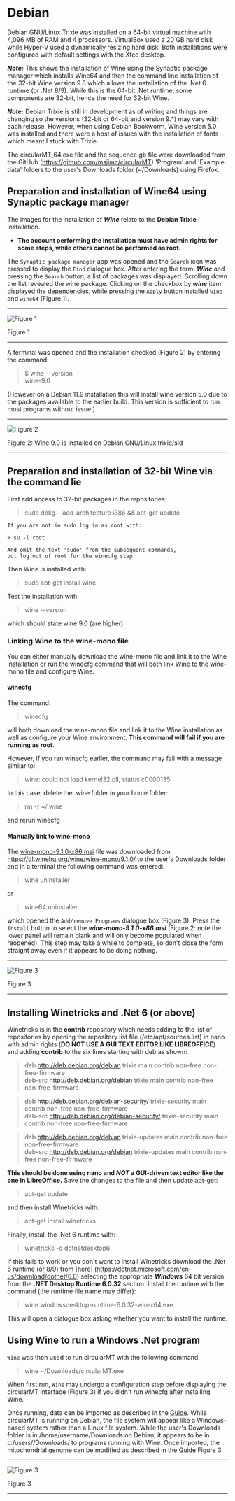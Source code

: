 # Debian
Debian GNU/Linux Trixie was installed on a 64-bit virtual machine with 4,096 MB of RAM and 4 processors. VirtualBox used a 20 GB hard disk while Hyper-V used a dynamically resizing hard disk. Both installations were configured with default settings with the Xfce desktop.

***Note:*** This shows the installation of Wine using the Synaptic package manager which installs Wine64 and then the command line installation of the 32-bit Wine version 9.8 which allows the installation of the .Net 6 runtime (or .Net 8/9). While this is the 64-bit .Net runtime, some components are 32-bit, hence the need for 32-bit Wine.

***Note:*** Debian Trixie is still in development as of writing and things are changing so the versions (32-bit or 64-bit and version 9.*) may vary with each release, However, when using Debian Bookworm, Wine version 5.0 was installed and there were a host of issues with the installation of fonts which meant I stuck with Trixie.

The circularMT_64.exe file and the sequence.gb file were downloaded from the GitHub (https://github.com/msjimc/circularMT) 'Program' and 'Example data' folders to the user's Downloads folder (~/Downloads) using Firefox.

## Preparation and installation of Wine64 using Synaptic package manager

The images for the installation of ***Wine*** relate to the __Debian Trixie__ installation.

* **The account performing the installation must have admin rights for some steps, while others cannot be performed as root.**

The ```Synaptic package manager``` app was opened and the ```Search``` icon was pressed to display the ```Find``` dialogue box. After entering the term: ***Wine*** and pressing the ```Search``` button, a list of packages was displayed. Scrolling down the list revealed the wine package.  Clicking on the checkbox by ***wine*** item displayed the dependencies, while pressing the ```Apply``` button installed ```wine``` and ```wine64``` (Figure 1).

<hr />

![Figure 1](images/debian_figure1.jpg)

Figure 1

<hr />

A terminal was opened and the installation checked (Figure 2) by entering the command:

>$  wine --version  
wine-9.0

(However on a Debian 11.9 installation this will install wine version 5.0 due to the packages available to the earlier build. This version is sufficient to run most programs without issue.) 


<hr />

![Figure 2](images/debian_figure2.jpg)

Figure 2: Wine 9.0 is installed on Debian GNU/Linux trixie/sid

<hr />

## Preparation and installation of 32-bit Wine via the command lie

First add access to 32-bit  packages in the repositories:

> sudo dpkg --add-architecture i386 && apt-get update 

    If you are not in sudo log in as root with:

    > su -l root  

    And omit the text 'sudo' from the subsequent commands,   
    but log out of root for the winecfg step

Then Wine is installed with: 

> sudo apt-get install wine

Test the installation with:

> wine --version

which should state wine 9.0 (are higher)

### Linking Wine to the wine-mono file

You can either manually download the wine-mono file and link it to the Wine installation or run the winecfg command that will both link Wine to the wine-mono file and configure Wine.

#### winecfg

The command:

> winecfg

will both download the wine-mono file and link it to the Wine installation as well as configure your Wine environment. __This command will fail if you are running as root__.

However, if you ran winecfg earlier, the command may fail with a message similar to:

> wine: could not load kernel32.dll, status c0000135

In this case, delete the .wine folder in your home folder:

> rm -r ~/.wine

and rerun winecfg

#### Manually link to wine-mono

The [wine-mono-9.1.0-x86.msi](https://dl.winehq.org/wine/wine-mono/9.1.0/wine-mono-9.1.0-x86.msi) file was downloaded from https://dl.winehq.org/wine/wine-mono/9.1.0/ to the user's Downloads folder and in a terminal the following command was entered:

> wine uninstaller

or 

> wine64 uninstaller

which opened the ```Add/remove Programs``` dialogue box (Figure 3). Press the ```Install``` button to select the ***wine-mono-9.1.0-x86.msi*** (Figure 2: note the lower panel will remain blank and will only become populated when reopened). This step may take a while to complete, so don't close the form straight away even if it appears to be doing nothing.

<hr />

![Figure 3](images/debian_figure2a.jpg)

Figure 3

<hr />

## Installing Winetricks and .Net 6 (or above)

Winetricks is in the **contrib** repository which needs adding to the list of repositories by opening the repository list file (/etc/apt/sources.list) in nano with admin rights (__DO NOT USE A GUI TEXT EDITOR LIKE LIBREOFFICE__) and adding __contrib__ to the six lines starting with deb as shown:

> deb http://deb.debian.org/debian trixie main contrib non-free non-free-firmware  
> deb-src http://deb.debian.org/debian trixie main contrib non-free non-free-firmware  

> deb http://deb.debian.org/debian-security/ trixie-security main contrib non-free non-free-firmware  
> deb-src http://deb.debian.org/debian-security/ trixie-security main contrib non-free non-free-firmware    

> deb http://deb.debian.org/debian trixie-updates main contrib non-free non-free-firmware  
> deb-src http://deb.debian.org/debian trixie-updates main contrib non-free non-free-firmware  

__This should be done using nano and ***NOT*** a GUI-driven text editor like the one in  LibreOffice.__ Save the changes to the file and then update apt-get:

> apt-get update

and then install Winetricks with:

> apt-get install winetricks

Finally, install the .Net 6 runtime with:

> winetricks -q dotnetdesktop6

If this fails to work or you don't want to install Winetricks download the .Net 6 runtime (or 8/9) from  [here]
(https://dotnet.microsoft.com/en-us/download/dotnet/6.0) selecting the appropriate ***Windows*** 64 bit version from the __.NET Desktop Runtime 6.0.32__ section. Install the runtime with the command (the runtime file name may differ):

> wine windowsdesktop-runtime-6.0.32-win-x64.exe

This will open a dialogue box asking whether you want to install the runtime.


## Using Wine to run a Windows .Net program

```Wine``` was then used to run circularMT with the following command:

> wine ~/Downloads/circularMT.exe

When first run, ```Wine``` may undergo a configuration step before displaying the circularMT interface (Figure 3) if you didn't run winecfg after installing Wine.

Once running, data can be imported as described in the [Guide](https://github.com/msjimc/circularMT/tree/master/Guide/README.md). While circularMT is running on Debian, the file system will appear like a Windows-based system rather than a Linux file system. While the user's Downloads folder is in /home/username/Downloads on Debian, it appears to be in c:/users/<username>/Downloads/ to programs running with Wine. Once imported, the mitochondrial genome can be modified as described in the [Guide](https://github.com/msjimc/circularMT/tree/master/Guide/README.md) Figure 3.

<hr />

![Figure 3](images/Debian-trixie-Xfce.jpg)

Figure 3

<hr />

